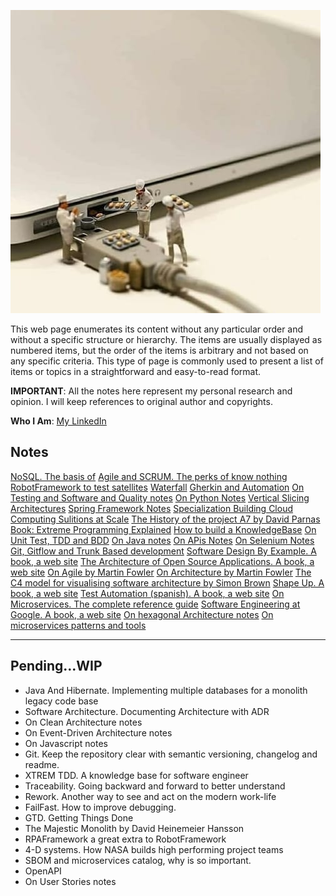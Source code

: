 ![](images/tech_and_bread.jpeg)

This web page enumerates its content without any particular order and without a specific structure or hierarchy. The items are usually displayed as numbered items, but the order of the items is arbitrary and not based on any specific criteria. This type of page is commonly used to present a list of items or topics in a straightforward and easy-to-read format.

**IMPORTANT**: All the notes here represent my personal research and opinion. I will keep references to original author and copyrights.

**Who I Am**: [My LinkedIn](https://www.linkedin.com/in/matiasmiguez/)

## Notes

[NoSQL. The basis of](/pages/01.nosql_the_basis_of.md)
[Agile and SCRUM. The perks of know nothing](/pages/02.agile-and-scrum.md)
[RobotFramework to test satellites](/pages/03.robotframework-to-test-satellites.md)
[Waterfall](/pages/04.waterfall.md)
[Gherkin and Automation](pages/05.gherkin_and_automation.md)
[On Testing and Software and Quality notes](/pages/06.on_testing_and_software_quality_notes.md)
[On Python Notes](/pages/07.on_python_notes.md)
[Vertical Slicing Architectures](/pages/08.vertical_slicing_architectures.md)
[Spring Framework Notes](/pages/09.spring_framework_notes.md)
[Specialization Building Cloud Computing Sulitions at Scale](/pages/10.specialization_building_cloud_computing_solutions_at_scale.md)
[The History of the project A7 by David Parnas](/pages/11.the_history_of_the_project_A7_by_David_Parnas.md)
[Book: Extreme Programming Explained](/pages/12.book_extreme_programming_explained.md)
[How to build a KnowledgeBase](/pages/13.how_to_build_a_knowledge_base.md)
[On Unit Test, TDD and BDD](/pages/14.on_unit_test_tdd_and_bdd.md)
[On Java notes](/pages/15.on_java_notes.md)
[On APis Notes](/pages/16.on_rest_api_notes.md)
[On Selenium Notes](/pages/17.on_selenium_notes.md)
[Git, Gitflow and Trunk Based development](/pages/18.git_and_gitflow_trunk_based_dev.md) 
[Software Design By Example. A book, a web site](https://third-bit.com/sdxjs/)
[The Architecture of Open Source Applications. A book, a web site](http://aosabook.org/en/index.html)
[On Agile by Martin Fowler](https://martinfowler.com/agile.html)
[On Architecture by Martin Fowler](https://martinfowler.com/architecture/)
[The C4 model for visualising software architecture by Simon Brown](https://c4model.com/)
[Shape Up. A book, a web site](https://basecamp.com/shapeup)
[Test Automation (spanish). A book, a web site](https://nicopaez.gitbook.io/test-automation/)
[On Microservices. The complete reference guide](https://microservices.io/)
[Software Engineering at Google. A book, a web site](https://abseil.io/resources/swe-book)
[On hexagonal Architecture notes](/pages/28.on_hexagonal_architecture_notes.md)
[On microservices patterns and tools](/pages/29.on_microservices_patterns_and_tools.md)

----

## Pending...WIP

- Java And Hibernate. Implementing multiple databases for a monolith legacy code base
- Software Architecture. Documenting Architecture with ADR
- On Clean Architecture notes
- On Event-Driven Architecture notes
- On Javascript notes
- Git. Keep the repository clear with semantic versioning, changelog and readme.
- XTREM TDD. A knowledge base for software engineer
- Traceability. Going backward and forward to better understand
- Rework. Another way to see and act on the modern work-life
- FailFast. How to improve debugging.
- GTD. Getting Things Done
- The Majestic Monolith by David Heinemeier Hansson
- RPAFramework a great extra to RobotFramework
- 4-D systems. How NASA builds high performing project teams
- SBOM and microservices catalog, why is so important.
- OpenAPI
- On User Stories notes